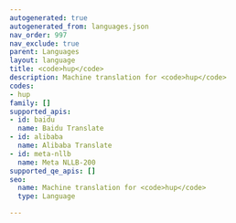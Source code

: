 ```yaml
---
autogenerated: true
autogenerated_from: languages.json
nav_order: 997
nav_exclude: true
parent: Languages
layout: language
title: <code>hup</code>
description: Machine translation for <code>hup</code>
codes:
- hup
family: []
supported_apis:
- id: baidu
  name: Baidu Translate
- id: alibaba
  name: Alibaba Translate
- id: meta-nllb
  name: Meta NLLB-200
supported_qe_apis: []
seo:
  name: Machine translation for <code>hup</code>
  type: Language

---
```


